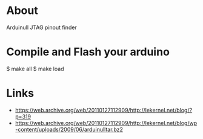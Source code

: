 About
=====

Arduinull JTAG pinout finder

Compile and Flash your arduino
==============================

$ make all
$ make load

Links
=====

* https://web.archive.org/web/20110127112909/http://lekernel.net/blog/?p=319
* https://web.archive.org/web/20110127112909/http://lekernel.net/blog/wp-content/uploads/2009/06/arduinulltar.bz2
